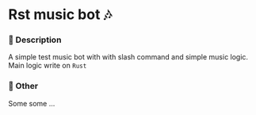 # Rst music bot 🎶

### 🔵 Description

A simple test music bot with with slash command and simple music logic. <br>
Main logic write on `Rust`

### 🔵 Other

Some some ...